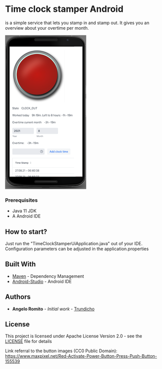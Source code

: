 # Time clock stamper Android
is a simple service that lets you stamp in and stamp out. It gives you an overview 
about your overtime per month.

![Screenshot](time-clock-stamper-ui.png)

### Prerequisites
- Java 11 JDK
- A Android IDE

## How to start?
Just run the "TimeClockStamperUiApplication.java" out of your IDE.
Configuration parameters can be adjusted in the application.properties

## Built With
* [Maven](https://maven.apache.org/) - Dependency Management
* [Android-Studio](https://developer.android.com/studio/) - Android IDE

## Authors
* **Angelo Romito** - *Initial work* - [Trundicho](https://github.com/Trundicho)

## License
This project is licensed under Apache License Version 2.0 - see the [LICENSE](LICENSE) file for details

Link referral to the button images (CC0 Public Domain): https://www.maxpixel.net/Red-Activate-Power-Button-Press-Push-Button-155539
